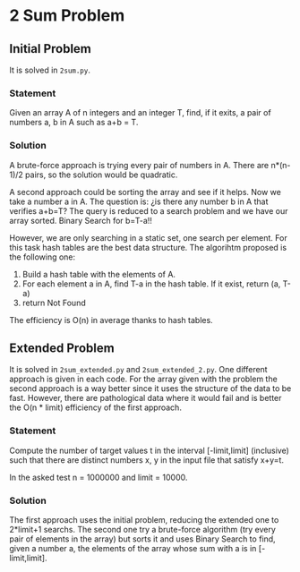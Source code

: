 # 2 Sum Problem

## Initial Problem

It is solved in `2sum.py`.

### Statement
Given an array A of n integers and an integer T, find, if it exits, a pair of numbers a, b in A such as a+b = T.

### Solution

A brute-force approach is trying every pair of numbers in A. There are n*(n-1)/2 pairs, so the solution would be quadratic.

A second approach could be sorting the array and see if it helps. Now we take a number a in A. The question is: ¿is there any number b in A that verifies a+b=T? The query is reduced to a search problem and we have our array sorted. Binary Search for b=T-a!!

However, we are only searching in a static set, one search per element. 
For this task hash tables are the best data structure. The algorihtm proposed is the following one:

1. Build a hash table with the elements of A.
2. For each element a in A, find T-a in the hash table. If it exist, return (a, T-a)
3. return Not Found

The efficiency is O(n) in average thanks to hash tables.

## Extended Problem

It is solved in `2sum_extended.py` and `2sum_extended_2.py`. One different approach is given in each code. For the array given with the problem the second approach is a way better since it uses the structure of the data to be fast. However, there are pathological data where it would fail and is better the O(n * limit) efficiency of the first approach.

### Statement

Compute the number of target values t in the interval \[-limit,limit\] (inclusive) such that there are distinct numbers x, y in the input file that satisfy x+y=t.

In the asked test n = 1000000 and limit = 10000.

### Solution

The first approach uses the initial problem, reducing the extended one to 2*limit+1 searchs. The second one try a brute-force algorithm (try every pair of elements in the array) but sorts it and uses Binary Search to find, given a number a, the elements of the array whose sum with a is in \[-limit,limit\].
